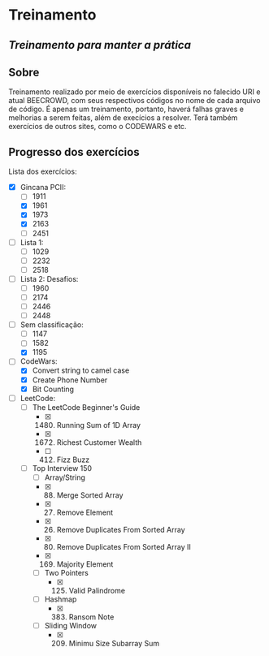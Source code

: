 # Treinamento
## *Treinamento para manter a prática*

Sobre
-----

Treinamento realizado por meio de exercícios disponíveis no falecido URI e atual BEECROWD, com seus respectivos códigos no nome de cada arquivo de código.
É apenas um treinamento, portanto, haverá falhas graves e melhorias a serem feitas, além de execícios a resolver.
Terá também exercícios de outros sites, como o CODEWARS e etc.

Progresso dos exercícios
------------------------
Lista dos exercícios:
- [X] Gincana PCII:
  - [ ] 1911
  - [X] 1961
  - [X] 1973
  - [X] 2163
  - [ ] 2451
- [ ] Lista 1:
  - [ ] 1029
  - [ ] 2232
  - [ ] 2518
- [ ] Lista 2: Desafios:
  - [ ] 1960
  - [ ] 2174
  - [ ] 2446
  - [ ] 2448
- [ ] Sem classificação:
  - [ ] 1147
  - [ ] 1582
  - [x] 1195
- [ ] CodeWars:
  - [X] Convert string to camel case
  - [X] Create Phone Number
  - [X] Bit Counting
- [ ] LeetCode:
  - [ ] The LeetCode Beginner's Guide
    - [X] 1480. Running Sum of 1D Array
    - [X] 1672. Richest Customer Wealth
    - [ ] 412. Fizz Buzz
  - [ ] Top Interview 150
    - [ ]  Array/String
      - [X] 88. Merge Sorted Array
      - [X] 27. Remove Element
      - [X] 26. Remove Duplicates From Sorted Array
      - [X] 80. Remove Duplicates From Sorted Array II
      - [X] 169. Majority Element
    - [ ] Two Pointers
      - [X] 125. Valid Palindrome
    - [ ] Hashmap
      - [X] 383. Ransom Note
    - [ ] Sliding Window
      - [X] 209. Minimu Size Subarray Sum 
